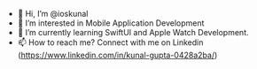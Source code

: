 - 👋 Hi, I’m @ioskunal
- 👀 I’m interested in Mobile Application Development
- 🌱 I’m currently learning SwiftUI and Apple Watch Development.
- 📫 How to reach me? Connect with me on Linkedin (https://www.linkedin.com/in/kunal-gupta-0428a2ba/)

<!---
ioskunal/ioskunal is a ✨ special ✨ repository because its `README.md` (this file) appears on your GitHub profile.
You can click the Preview link to take a look at your changes.
--->
